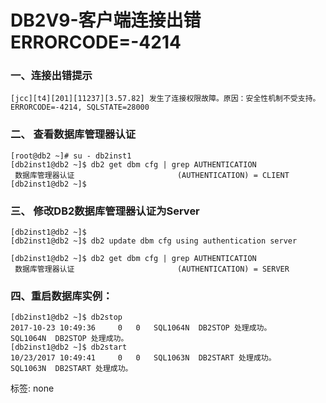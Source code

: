 # DB2V9-客户端连接出错ERRORCODE=-4214

### 一、连接出错提示

```
[jcc][t4][201][11237][3.57.82] 发生了连接权限故障。原因：安全性机制不受支持。 ERRORCODE=-4214, SQLSTATE=28000
```

### 二、 查看数据库管理器认证

```
[root@db2 ~]# su - db2inst1
[db2inst1@db2 ~]$ db2 get dbm cfg | grep AUTHENTICATION 
 数据库管理器认证                       (AUTHENTICATION) = CLIENT
[db2inst1@db2 ~]$
```

### 三、 修改DB2数据库管理器认证为Server

```
[db2inst1@db2 ~]$ 
[db2inst1@db2 ~]$ db2 update dbm cfg using authentication server 

[db2inst1@db2 ~]$ db2 get dbm cfg | grep AUTHENTICATION 
 数据库管理器认证                       (AUTHENTICATION) = SERVER
```

### 四、重启数据库实例：

```
[db2inst1@db2 ~]$ db2stop
2017-10-23 10:49:36     0   0   SQL1064N  DB2STOP 处理成功。
SQL1064N  DB2STOP 处理成功。
[db2inst1@db2 ~]$ db2start
10/23/2017 10:49:41     0   0   SQL1063N  DB2START 处理成功。
SQL1063N  DB2START 处理成功。
```

标签: none